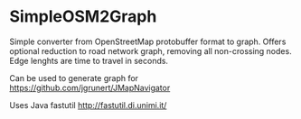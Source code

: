 # SimpleOSM2Graph
Simple converter from OpenStreetMap protobuffer format to graph.
Offers optional reduction to road network graph, removing all non-crossing nodes.
Edge lenghts are time to travel in seconds.

Can be used to generate graph for https://github.com/jgrunert/JMapNavigator

Uses Java fastutil http://fastutil.di.unimi.it/
